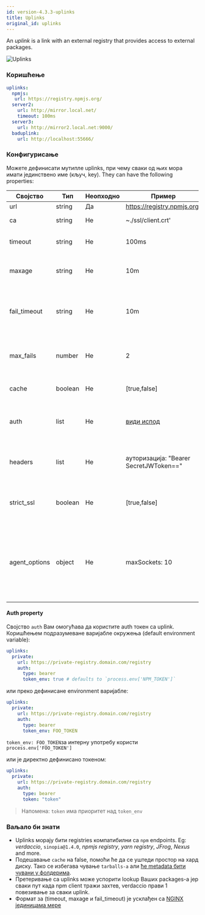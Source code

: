 ```yaml
---
id: version-4.3.3-uplinks
title: Uplinks
original_id: uplinks
---
```


An *uplink* is a link with an external registry that provides access to external packages.

![Uplinks](https://user-images.githubusercontent.com/558752/52976233-fb0e3980-33c8-11e9-8eea-5415e6018144.png)

### Коришћење

```yaml
uplinks:
  npmjs:
   url: https://registry.npmjs.org/
  server2:
    url: http://mirror.local.net/
    timeout: 100ms
  server3:
    url: http://mirror2.local.net:9000/
  baduplink:
    url: http://localhost:55666/
```
### Конфигурисање

Можете дефинисати мутипле uplinks, при чему сваки од њих мора имати јединствено име (кључ, key). They can have the following properties:

| Својство      | Тип     | Неопходно | Пример                                 | Подршка  | Опис                                                                                                                                                                     | Подразумевано     |
| ------------- | ------- | --------- | -------------------------------------- | -------- | ------------------------------------------------------------------------------------------------------------------------------------------------------------------------ | ----------------- |
| url           | string  | Да        | https://registry.npmjs.org/            | all      | Url registry-а                                                                                                                                                           | npmjs             |
| ca            | string  | Не        | ~./ssl/client.crt'                     | all      | Пут до SSL сертификата                                                                                                                                                   | Нема ништа задато |
| timeout       | string  | Не        | 100ms                                  | all      | подесите нови timeout за request                                                                                                                                         | 30s               |
| maxage        | string  | Не        | 10m                                    | all      | the time threshold to the cache is valid                                                                                                                                 | 2m                |
| fail_timeout  | string  | Не        | 10m                                    | all      | дефинише максимално време након којег захтев постаје неуспешан                                                                                                           | 5m                |
| max_fails     | number  | Не        | 2                                      | all      | лимитира максимални број неуспелих захтева                                                                                                                               | 2                 |
| cache         | boolean | Не        | [true,false]                           | >= 2.1   | кеширање свих tarballs из storage-а                                                                                                                                      | true              |
| auth          | list    | Не        | [види испод](uplinks.md#auth-property) | >= 2.5   | додељује заглавље 'Authorization' [више информација](http://blog.npmjs.org/post/118393368555/deploying-with-npm-private-modules)                                         | онемогућено       |
| headers       | list    | Не        | ауторизација: "Bearer SecretJWToken==" | all      | листа корисничких, прилагођених заглавља за uplink                                                                                                                       | онемогућено       |
| strict_ssl    | boolean | Не        | [true,false]                           | > = 3.0  | If true, захтева да SSL сертификат буде валидан.                                                                                                                         | true              |
| agent_options | object  | Не        | maxSockets: 10                         | >= 4.0.2 | options for the HTTP or HTTPS Agent responsible for managing uplink connection persistence and reuse [more info](https://nodejs.org/api/http.html#http_class_http_agent) | Нема ништа задато |

#### Auth property

Својство `auth` Вам омогућава да користите auth токен са uplink. Коришћењем подразумеване варијабле окружења (default environment variable):

```yaml
uplinks:
  private:
    url: https://private-registry.domain.com/registry
    auth:
      type: bearer
      token_env: true # defaults to `process.env['NPM_TOKEN']`
```

или преко дефинисане environment варијабле:

```yaml
uplinks:
  private:
    url: https://private-registry.domain.com/registry
    auth:
      type: bearer
      token_env: FOO_TOKEN
```

`token_env: FOO_TOKEN`за интерну употребу користи `process.env['FOO_TOKEN']`

или је директно дефинисано токеном:

```yaml
uplinks:
  private:
    url: https://private-registry.domain.com/registry
    auth:
      type: bearer
      token: "token"
```

> Напомена: `token` има приоритет над `token_env`

### Ваљало би знати

* Uplinks морају бити registries компатибилни са `npm` endpoints. Eg: *verdaccio*, `sinopia@1.4.0`, *npmjs registry*, *yarn registry*, *JFrog*, *Nexus* and more.
* Подешавање `cache` на false, помоћи ће да се уштеди простор на хард диску. Тако се избегава чување `tarballs-а` али [ће metadata бити чувани у фолдерима](https://github.com/verdaccio/verdaccio/issues/391).
* Претеривање са uplinks може успорити lookup Ваших packages-а јер сваки пут када npm client тражи захтев, verdaccio прави 1 повезивање за сваки uplink.
* Формат за (timeout, maxage и fail_timeout) је усклађен са [NGINX јединицама мере](http://nginx.org/en/docs/syntax.html)
